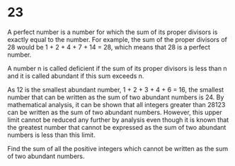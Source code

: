 # 23

A perfect number is a number for which the sum of its proper divisors is
exactly equal to the number. For example, the sum of the proper divisors of 28
would be 1 + 2 + 4 + 7 + 14 = 28, which means that 28 is a perfect number.

A number n is called deficient if the sum of its proper divisors is less than
n and it is called abundant if this sum exceeds n.

As 12 is the smallest abundant number, 1 + 2 + 3 + 4 + 6 = 16, the smallest
number that can be written as the sum of two abundant numbers is 24. By
mathematical analysis, it can be shown that all integers greater than 28123
can be written as the sum of two abundant numbers. However, this upper limit
cannot be reduced any further by analysis even though it is known that the
greatest number that cannot be expressed as the sum of two abundant numbers is
less than this limit.

Find the sum of all the positive integers which cannot be written as the sum
of two abundant numbers.
